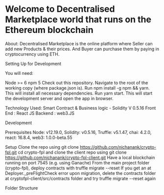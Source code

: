 # Welcome to Decentralised Marketplace world that runs on the Ethereum blockchain

About: Decentralised Marketplace is the online platform where Seller can add new Products & their prices. And Buyer can purchase them by paying in cryptocurrency using ETH.

Setting Up for Development

You will need:

Node >= 6
npm 5
Check out this repository.
Navigate to the root of the working copy (where package.json is).
Run npm install -g npm && yarn. This will install all necessary dependencies.
Run yarn start. This will start the development server and open the app in browser.




Technology Used:
Smart Contract & Business logic - Solidity V 0.5.16
Front End : React JS
Backend : web3.JS



Development

Prerequisites
Node: v12.19.0,
Solidity: v0.5.16,
Truffle: v5.1.47,
chai: 4.2.0,
react: 16.8.4,
web3: 1.0.0-beta.55
  



Setup
Clone the repo using git clone https://github.com/nichanank/crypto-fpl.git
cd crypto-fpl and clone the client repo using git clone https://github.com/nichanank/crypto-fpl-client.git
Have a local blockchain running on port 7545 (e.g. using Ganache)
From the main project folder (crypto-fpl), deploy contracts with truffle migrate --reset
If you get an at Deployer._preFlightCheck error upon migration, delete the contracts folder at cryptofpl-client/src/contracts folder and try truffle migrate --reset again

Folder Structure





